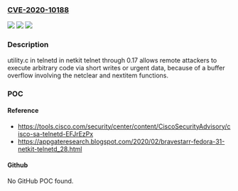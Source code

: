 ### [CVE-2020-10188](https://cve.mitre.org/cgi-bin/cvename.cgi?name=CVE-2020-10188)
![](https://img.shields.io/static/v1?label=Product&message=n%2Fa&color=blue)
![](https://img.shields.io/static/v1?label=Version&message=n%2Fa&color=blue)
![](https://img.shields.io/static/v1?label=Vulnerability&message=n%2Fa&color=brighgreen)

### Description

utility.c in telnetd in netkit telnet through 0.17 allows remote attackers to execute arbitrary code via short writes or urgent data, because of a buffer overflow involving the netclear and nextitem functions.

### POC

#### Reference
- https://tools.cisco.com/security/center/content/CiscoSecurityAdvisory/cisco-sa-telnetd-EFJrEzPx
- https://appgateresearch.blogspot.com/2020/02/bravestarr-fedora-31-netkit-telnetd_28.html

#### Github
No GitHub POC found.

